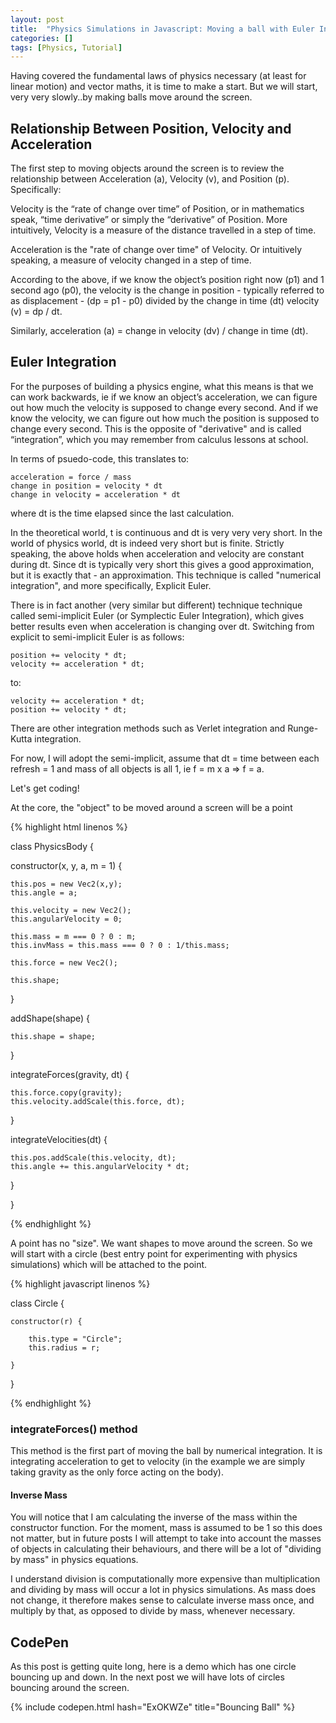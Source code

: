 ```yaml
---
layout: post
title:  "Physics Simulations in Javascript: Moving a ball with Euler Integration!"
categories: []
tags: [Physics, Tutorial]
---
```


Having covered the fundamental laws of physics necessary (at least for linear motion) and vector maths, it is time to make a start. But we will start, very very slowly..by making balls move around the screen.

## Relationship Between Position, Velocity and Acceleration

The first step to moving objects around the screen is to review the relationship between Acceleration (a), Velocity (v), and Position (p). Specifically:

Velocity is the “rate of change over time” of Position, or in mathematics speak, “time derivative” or simply the “derivative” of Position. More intuitively, Velocity is a measure of the distance travelled in a step of time.

Acceleration is the "rate of change over time" of Velocity. Or intuitively speaking, a measure of velocity changed in a step of time.

According to the above, if we know the object’s position right now (p1) and 1 second ago (p0), the velocity is the change in position - typically referred to as displacement - (dp = p1 - p0) divided by the change in time (dt) velocity (v) = dp / dt.

Similarly, acceleration (a) = change in velocity (dv) / change in time (dt).

## Euler Integration

For the purposes of building a physics engine, what this means is that we can work backwards, ie if we know an object’s acceleration, we can figure out how much the velocity is supposed to change every second. And if we know the velocity, we can figure out how much the position is supposed to change every second. This is the opposite of "derivative" and is called “integration”, which you may remember from calculus lessons at school.


In terms of psuedo-code, this translates to:

```
acceleration = force / mass
change in position = velocity * dt
change in velocity = acceleration * dt
```

where dt is the time elapsed since the last calculation.


In the theoretical world, t is continuous and dt is very very very short. In the world of physics world, dt is indeed very short but is finite. Strictly speaking, the above holds when acceleration and velocity are constant during dt. Since dt is typically very short this gives a good approximation, but it is exactly that - an approximation. This technique is called "numerical integration", and more specifically, Explicit Euler.

There is in fact another (very similar but different) technique technique called semi-implicit Euler (or Symplectic Euler Integration), which gives better results even when acceleration is changing over dt. Switching from explicit to semi-implicit Euler is as follows:

```
position += velocity * dt;
velocity += acceleration * dt;
```

to:
```
velocity += acceleration * dt;
position += velocity * dt;
```

There are other integration methods such as Verlet integration and Runge-Kutta integration.

For now, I will adopt the semi-implicit, assume that dt = time between each refresh = 1 and mass of all objects is all 1, ie f = m x a => f = a.

Let's get coding!

At the core, the "object" to be moved around a screen will be a point

{% highlight html linenos %}

class PhysicsBody {

  constructor(x, y, a, m = 1) {
 
    this.pos = new Vec2(x,y);
    this.angle = a;
    
    this.velocity = new Vec2();
    this.angularVelocity = 0;

    this.mass = m === 0 ? 0 : m;
    this.invMass = this.mass === 0 ? 0 : 1/this.mass;
    
    this.force = new Vec2();

    this.shape;

  }
  
  addShape(shape) {

    this.shape = shape;

  }

  integrateForces(gravity, dt) {

    this.force.copy(gravity);
    this.velocity.addScale(this.force, dt);
     
  }

  integrateVelocities(dt) {

    this.pos.addScale(this.velocity, dt);
    this.angle += this.angularVelocity * dt;
    
  }
  
}

{% endhighlight %}

A point has no "size". We want shapes to move around the screen. So we will start with a circle (best entry point for experimenting with physics simulations) which will be attached to the point.

{% highlight javascript linenos %}

class Circle {

    constructor(r) {

        this.type = "Circle";
        this.radius = r;
     
    }

}

{% endhighlight %}

### integrateForces() method

This method is the first part of moving the ball by numerical integration. It is integrating acceleration to get to velocity (in the example we are simply taking gravity as the only force acting on the body).

#### Inverse Mass

You will notice that I am calculating the inverse of the mass within the constructor function. For the moment, mass is assumed to be 1 so this does not matter, but in future posts I will attempt to take into account the masses of objects in calculating their behaviours, and there will be a lot of "dividing by mass" in physics equations.

I understand division is computationally more expensive than multiplication and dividing by mass will occur a lot in physics simulations. As mass does not change, it therefore makes sense to calculate inverse mass once, and multiply by that, as opposed to divide by mass, whenever necessary.

## CodePen

As this post is getting quite long, here is a demo which has one circle bouncing up and down. In the next post we will have lots of circles bouncing around the screen.

{% include codepen.html hash="ExOKWZe" title="Bouncing Ball" %}
